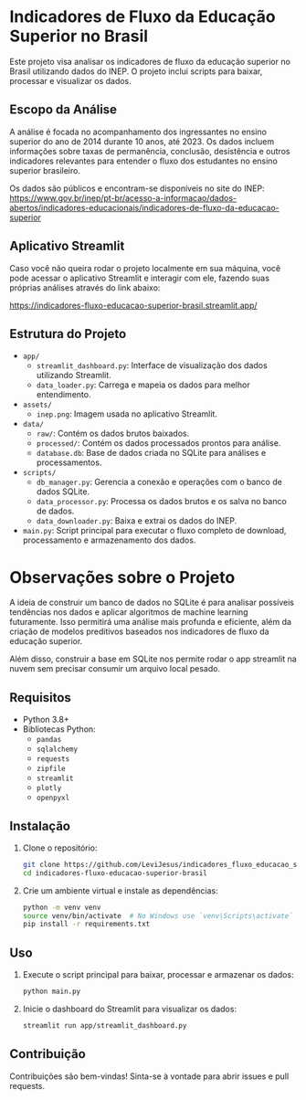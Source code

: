 # Indicadores de Fluxo da Educação Superior no Brasil

Este projeto visa analisar os indicadores de fluxo da educação superior no Brasil utilizando dados do INEP. O projeto inclui scripts para baixar, processar e visualizar os dados.

## Escopo da Análise

A análise é focada no acompanhamento dos ingressantes no ensino superior do ano de 2014 durante 10 anos, até 2023. Os dados incluem informações sobre taxas de permanência, conclusão, desistência e outros indicadores relevantes para entender o fluxo dos estudantes no ensino superior brasileiro.

Os dados são públicos e encontram-se disponíveis no site do INEP: https://www.gov.br/inep/pt-br/acesso-a-informacao/dados-abertos/indicadores-educacionais/indicadores-de-fluxo-da-educacao-superior

## Aplicativo Streamlit

Caso você não queira rodar o projeto localmente em sua máquina, você pode acessar o aplicativo Streamlit e interagir com ele, fazendo suas próprias análises através do link abaixo: 

https://indicadores-fluxo-educacao-superior-brasil.streamlit.app/

## Estrutura do Projeto

- `app/`
  - `streamlit_dashboard.py`: Interface de visualização dos dados utilizando Streamlit.
  - `data_loader.py`: Carrega e mapeia os dados para melhor entendimento.
- `assets/`
  - `inep.png`: Imagem usada no aplicativo Streamlit.
- `data/`
  - `raw/`: Contém os dados brutos baixados.
  - `processed/`: Contém os dados processados prontos para análise.
  - `database.db`: Base de dados criada no SQLite para análises e processamentos.
- `scripts/`
  - `db_manager.py`: Gerencia a conexão e operações com o banco de dados SQLite.
  - `data_processor.py`: Processa os dados brutos e os salva no banco de dados.
  - `data_downloader.py`: Baixa e extrai os dados do INEP.
- `main.py`: Script principal para executar o fluxo completo de download, processamento e armazenamento dos dados.

# Observações sobre o Projeto

A ideia de construir um banco de dados no SQLite é para analisar possíveis tendências nos dados e aplicar algoritmos de machine learning futuramente. Isso permitirá uma análise mais profunda e eficiente, além da criação de modelos preditivos baseados nos indicadores de fluxo da educação superior. 

Além disso, construir a base em SQLite nos permite rodar o app streamlit na nuvem sem precisar consumir um arquivo local pesado.

## Requisitos

- Python 3.8+
- Bibliotecas Python:
  - `pandas`
  - `sqlalchemy`
  - `requests`
  - `zipfile`
  - `streamlit`
  - `plotly`
  - `openpyxl`

## Instalação

1. Clone o repositório:
   ```bash
   git clone https://github.com/LeviJesus/indicadores_fluxo_educacao_superior_brasil.git
   cd indicadores-fluxo-educacao-superior-brasil
   ```

2. Crie um ambiente virtual e instale as dependências:
   ```bash
   python -m venv venv
   source venv/bin/activate  # No Windows use `venv\Scripts\activate`
   pip install -r requirements.txt
   ```

## Uso

1. Execute o script principal para baixar, processar e armazenar os dados:
   ```bash
   python main.py
   ```

2. Inicie o dashboard do Streamlit para visualizar os dados:
   ```bash
   streamlit run app/streamlit_dashboard.py
   ```


## Contribuição

Contribuições são bem-vindas! Sinta-se à vontade para abrir issues e pull requests.

